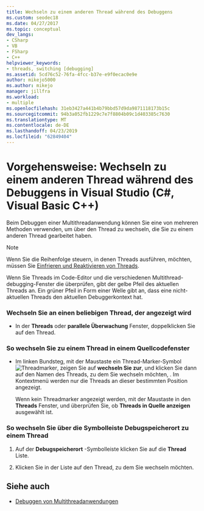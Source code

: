 ```yaml
---
title: Wechseln zu einem anderen Thread während des Debuggens
ms.custom: seodec18
ms.date: 04/27/2017
ms.topic: conceptual
dev_langs:
- CSharp
- VB
- FSharp
- C++
helpviewer_keywords:
- threads, switching [debugging]
ms.assetid: 5cd76c52-76fa-4fcc-b37e-e9f0ecac0e9e
author: mikejo5000
ms.author: mikejo
manager: jillfra
ms.workload:
- multiple
ms.openlocfilehash: 31eb3427a441b4b79bbd57d9da9871118173b15c
ms.sourcegitcommit: 94b3a052fb1229c7e7f8804b09c1d403385c7630
ms.translationtype: MT
ms.contentlocale: de-DE
ms.lasthandoff: 04/23/2019
ms.locfileid: "62849404"
---
```

# <a name="how-to-switch-to-another-thread-while-debugging-in-visual-studio-c-visual-basic-c"></a>Vorgehensweise: Wechseln zu einem anderen Thread während des Debuggens in Visual Studio (C#, Visual Basic C++)
Beim Debuggen einer Multithreadanwendung können Sie eine von mehreren Methoden verwenden, um über den Thread zu wechseln, die Sie zu einem anderen Thread gearbeitet haben.

> [!NOTE]
> Wenn Sie die Reihenfolge steuern, in denen Threads ausführen, möchten, müssen Sie [Einfrieren und Reaktivieren von Threads](../debugger/get-started-debugging-multithreaded-apps.md).

Wenn Sie Threads im Code-Editor und die verschiedenen Multithread-debugging-Fenster die überprüfen, gibt der gelbe Pfeil des aktuellen Threads an. Ein grüner Pfeil in Form einer Welle gibt an, dass eine nicht-aktuellen Threads den aktuellen Debuggerkontext hat.

### <a name="to-switch-to-any-thread-that-appears"></a>Wechseln Sie an einen beliebigen Thread, der angezeigt wird

- In der **Threads** oder **parallele Überwachung** Fenster, doppelklicken Sie auf den Thread.

### <a name="to-switch-to-a-thread-in-a-source-window"></a>So wechseln Sie zu einem Thread in einem Quellcodefenster

- Im linken Bundsteg, mit der Maustaste ein Thread-Marker-Symbol ![Threadmarker](../debugger/media/dbg-thread-marker.png "ThreadMarker"), zeigen Sie auf **wechseln Sie zur**, und klicken Sie dann auf den Namen des Threads, zu dem Sie wechseln möchten, . Im Kontextmenü werden nur die Threads an dieser bestimmten Position angezeigt.

     Wenn kein Threadmarker angezeigt werden, mit der Maustaste in den **Threads** Fenster, und überprüfen Sie, ob **Threads in Quelle anzeigen** ausgewählt ist.

### <a name="to-switch-to-a-thread-in-the-debug-location-toolbar"></a>So wechseln Sie über die Symbolleiste Debugspeicherort zu einem Thread

1. Auf der **Debugspeicherort** -Symbolleiste klicken Sie auf die **Thread** Liste.

2. Klicken Sie in der Liste auf den Thread, zu dem Sie wechseln möchten.

## <a name="see-also"></a>Siehe auch
- [Debuggen von Multithreadanwendungen](../debugger/debug-multithreaded-applications-in-visual-studio.md)

